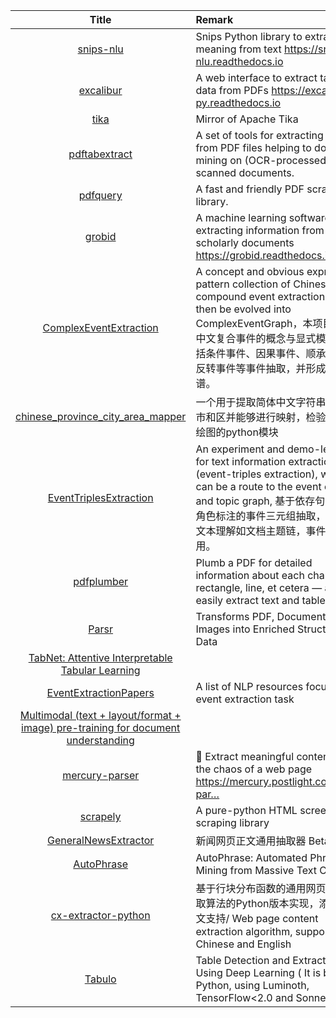 | Title | Remark |
| :----: | :---- |
|[snips-nlu](https://github.com/snipsco/snips-nlu)|Snips Python library to extract meaning from text https://snips-nlu.readthedocs.io|
|[excalibur](https://github.com/camelot-dev/excalibur)|A web interface to extract tabular data from PDFs https://excalibur-py.readthedocs.io|
|[tika](https://github.com/apache/tika)|Mirror of Apache Tika|
|[pdftabextract](https://github.com/WZBSocialScienceCenter/pdftabextract)|A set of tools for extracting tables from PDF files helping to do data mining on (OCR-processed) scanned documents.|
|[pdfquery](https://github.com/jcushman/pdfquery)|A fast and friendly PDF scraping library.|
|[grobid](https://github.com/kermitt2/grobid)|A machine learning software for extracting information from scholarly documents https://grobid.readthedocs.io|
|[ComplexEventExtraction](https://github.com/liuhuanyong/ComplexEventExtraction)|A concept and obvious expression pattern collection of Chinese compound event extraction which then be evolved into ComplexEventGraph，本项目提出了中文复合事件的概念与显式模式，包括条件事件、因果事件、顺承事件、反转事件等事件抽取，并形成事理图谱。|
|[chinese_province_city_area_mapper](https://github.com/DQinYuan/chinese_province_city_area_mapper)|一个用于提取简体中文字符串中省，市和区并能够进行映射，检验和简单绘图的python模块|
|[EventTriplesExtraction](https://github.com/liuhuanyong/EventTriplesExtraction)|An experiment and demo-level tool for text information extraction (event-triples extraction), which can be a route to the event chain and topic graph, 基于依存句法与语义角色标注的事件三元组抽取，可用于文本理解如文档主题链，事件线等应用。|
|[pdfplumber](https://github.com/jsvine/pdfplumber)|Plumb a PDF for detailed information about each char, rectangle, line, et cetera — and easily extract text and tables.|
|[Parsr](https://github.com/axa-group/Parsr)|Transforms PDF, Documents and Images into Enriched Structured Data|
|[TabNet: Attentive Interpretable Tabular Learning](https://github.com/google-research/google-research/tree/master/tabnet)|
|[EventExtractionPapers](https://github.com/BaptisteBlouin/EventExtractionPapers)|A list of NLP resources focused on event extraction task|
|[Multimodal (text + layout/format + image) pre-training for document understanding](https://github.com/microsoft/unilm/tree/master/layoutlm)|
|[mercury-parser](https://github.com/postlight/mercury-parser)|📜 Extract meaningful content from the chaos of a web page https://mercury.postlight.com/web-par…|
|[scrapely](https://github.com/scrapy/scrapely)|A pure-python HTML screen-scraping library|
|[GeneralNewsExtractor](https://github.com/kingname/GeneralNewsExtractor)|新闻网页正文通用抽取器 Beta 版. |
|[AutoPhrase](https://github.com/shangjingbo1226/AutoPhrase)|AutoPhrase: Automated Phrase Mining from Massive Text Corpora|
|[cx-extractor-python](https://github.com/chrislinan/cx-extractor-python)|基于行块分布函数的通用网页正文抽取算法的Python版本实现，添加了英文支持/ Web page content extraction algorithm, support both Chinese and English|
|[Tabulo](https://github.com/interviewBubble/Tabulo)|Table Detection and Extraction Using Deep Learning ( It is built in Python, using Luminoth, TensorFlow<2.0 and Sonnet.)|